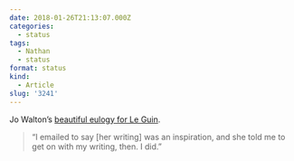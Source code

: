 ```yaml
---
date: 2018-01-26T21:13:07.000Z
categories:
  - status
tags:
  - Nathan
  - status
format: status
kind:
  - Article
slug: '3241'
---
```

Jo Walton’s [beautiful eulogy for Le Guin][1].

> “I emailed to say [her writing] was an inspiration, and she told me to get on with my writing, then. I did.”

 [1]: https://www.tor.com/2018/01/24/bright-the-hawks-flight-in-the-empty-sky-ursula-k-le-guin/

